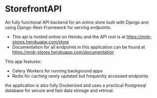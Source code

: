 # StorefrontAPI

An fully functional API backend for an online store built with Django and using Django-Rest-Framework for serving endpoints.

- This api is hosted online on Heroku and the API root is at https://mnb-stores.herokuapp.com/store
- Documentation for all endpoints in this application can be found at https://mnb-stores.herokuapp.com/documentation

This app features:
- Celery Workers for running background apps
- Redis for caching rarely updated but frequently accessed endpoints

the application is also fully Dockerized and uses a practical Postgresql database for secure and fast data storage and retrival.
